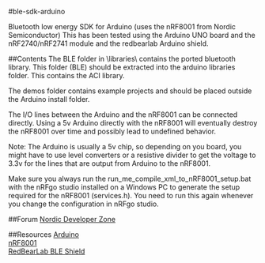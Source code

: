 #ble-sdk-arduino

Bluetooth low energy SDK for Arduino (uses the nRF8001 from Nordic Semiconductor)
This has been tested using the Arduino UNO board and the nRF2740/nRF2741 module and the redbearlab Arduino shield.

##Contents
The BLE folder in \libraries\ contains the ported bluetooth library. This folder (BLE) should be extracted into the arduino libraries folder. This contains the ACI library. 

The demos folder contains example projects and should be placed outside the Arduino install folder.

The I/O lines between the Arduino and the nRF8001 can be connected directly. Using a 5v Arduino directly with the nRF8001 will eventually destroy the nRF8001 over time and possibly lead to undefined behavior.

Note: The Arduino is usually a 5v chip, so depending on you board, you might have to use level converters or a resistive divider to get the voltage to 3.3v for the lines that are output from Arduino to the nRF8001.

Make sure you always run the run_me_compile_xml_to_nRF8001_setup.bat with the nRFgo studio installed on a Windows PC to generate the setup required for the nRF8001 (services.h). You need to run this again whenever you change the configuration in nRFgo studio.

##Forum
[Nordic Developer Zone](http://devzone.nordicsemi.com/ "Go to nordic developer zone")

##Resources
[Arduino](http://arduino.cc/ "Go to Arduino.cc")  
[nRF8001](https://www.nordicsemi.com/eng/Products/Bluetooth-R-low-energy/nRF8001 "Go to product")  
[RedBearLab BLE Shield](http://redbearlab.com/bleshield/ "Go to product")  
